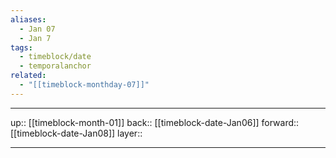 ```yaml
---
aliases:
  - Jan 07
  - Jan 7
tags:
  - timeblock/date
  - temporalanchor
related:
  - "[[timeblock-monthday-07]]"
---
```




***

up:: [[timeblock-month-01]]
back:: [[timeblock-date-Jan06]]
forward:: [[timeblock-date-Jan08]]
layer:: 

***
